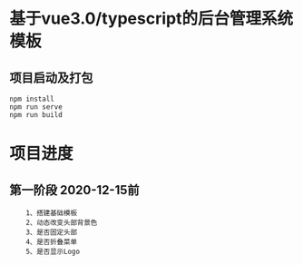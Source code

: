# 基于vue3.0/typescript的后台管理系统模板

## 项目启动及打包
```
npm install
npm run serve
npm run build

```

# 项目进度
## 第一阶段 2020-12-15前
```
    1、搭建基础模板
    2、动态改变头部背景色
    3、是否固定头部
    4、是否折叠菜单
    5、是否显示Logo

```

